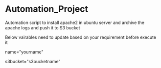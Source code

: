 # Automation_Project
Automation script to install apache2 in ubuntu server and archive the apache logs and push it to S3 bucket

Below vairables need to update based on your requirement before execute it 

name="yourname" 

s3bucket="s3bucketname"

